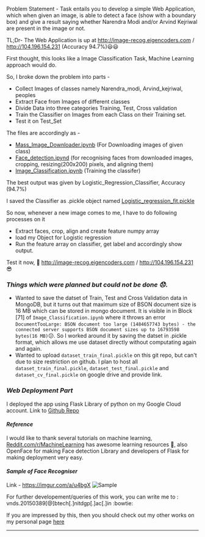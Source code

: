 
Problem Statement - Task entails you to develop a simple Web Application, which when given an image, is able to detect a face (show with a boundary box) and give a result saying whether Narendra Modi and/or Arvind Kejriwal are present in the image or not.

TL;Dr- The Web Application is up at http://image-recog.eigencoders.com / http://104.196.154.231 (Accuracy 94.7%):smiley::smiley:

First thought, this looks like a Image Classification Task, Machine Learning approach would do.

So, I broke down the problem into parts -

- Collect Images of classes namely Narendra_modi, Arvind_kejriwal, peoples
- Extract Face from Images of different classes
- Divide Data into three categories Training, Test, Cross validation
- Train the Classifier on Images from each Class on their Training set.
- Test it on Test_Set



The files are accordingly as -
- [Mass_Image_Downloader.ipynb](https://github.com/vishvanath45/Precog_Project/blob/master/face_detection/Mass_Image_Downloader.ipynb) (For Downloading images of given class)
- [Face_detection.ipynd](https://github.com/vishvanath45/Precog_Project/blob/master/face_detection/Face_detection.ipynb) (for recognising faces from downloaded images, cropping, resizing(200x200) pixels, and aligning them)
- [Image_Classification.ipynb](https://github.com/vishvanath45/Precog_Project/blob/master/face_detection/Image_Classification.ipynb) (Training the classifer)


The best output was given by Logistic_Regression_Classifier, Accuracy (94.7%)


I saved the Classifier as .pickle object named [Logistic_regression_fit.pickle](https://github.com/vishvanath45/Precog_Project/blob/master/face_detection/Logistic_regression_fit.pickle)


So now, whenever a new image comes to me, I have to do following processes on it 
- Extract faces, crop, align and create feature numpy array
- load my Object for Logistic regression 
- Run the feature array on classifier, get label and accordingly show output.


Test it now, :100: http://image-recog.eigencoders.com / http://104.196.154.231 :sunglasses:


### _Things which were planned but could not be done :disappointed:._
- Wanted to save the datset of Train, Test and Cross Validation data in MongoDB, but it turns out that maximum size of BSON document size is 16 MB which can be stored in  mongo document. It is visible in in Block [71] of `Image_Classification.ipynb` where it throws an error `DocumentTooLarge: BSON document too large (1484657743 bytes) - the connected server supports BSON document sizes up to 16793598 bytes(16 MB)`:confused:. So I worked around it by saving the datset in .pickle format, which allows me use dataset directly without computating again and again.
- Wanted to upload `dataset_train_final.pickle` on this git repo, but can't due to size restriction on github. I plan to host all `dataset_train_final.pickle`, `dataset_test_final.pickle` and `dataset_cv_final.pickle` on google drive and provide link.


### _Web Deployment Part_
I deployed the app using Flask Library of python on my Google Cloud account.
Link to [Github Repo](https://github.com/vishvanath45/WebApps)


#### _Reference_
I would like to thank several tutorials on machine learning, [Reddit.com/r/MachineLearning](https://reddit.com/r/machinelearning) has awesome learning resources :bow:, also OpenFace for making Face detection Library and developers of Flask for making deployment very easy.


#### _Sample of Face Recogniser_
Link - https://imgur.com/a/u4bgX
![Sample](https://i.imgur.com/NNU8kttr.png) 

For further developement/queries of this work, you can write me to : vnds.20150389[@]btech[.]nitdgp[.]ac[.]in :bowtie:

If you are impressed by this, then you should check out my other works on my personal page [here](https://vishvanath45.github.io)

---
